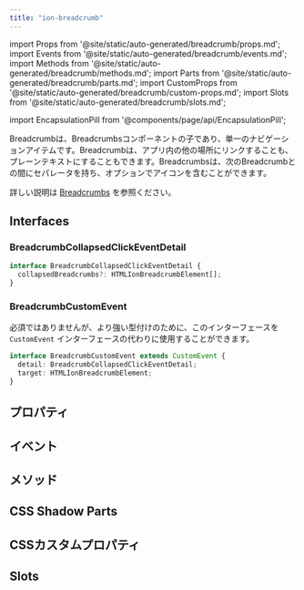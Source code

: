 ```yaml
---
title: "ion-breadcrumb"
---
```

import Props from '@site/static/auto-generated/breadcrumb/props.md';
import Events from '@site/static/auto-generated/breadcrumb/events.md';
import Methods from '@site/static/auto-generated/breadcrumb/methods.md';
import Parts from '@site/static/auto-generated/breadcrumb/parts.md';
import CustomProps from '@site/static/auto-generated/breadcrumb/custom-props.md';
import Slots from '@site/static/auto-generated/breadcrumb/slots.md';

import EncapsulationPill from '@components/page/api/EncapsulationPill';

<EncapsulationPill type="shadow" />


Breadcrumbは、Breadcrumbsコンポーネントの子であり、単一のナビゲーションアイテムです。Breadcrumbは、アプリ内の他の場所にリンクすることも、プレーンテキストにすることもできます。Breadcrumbsは、次のBreadcrumbとの間にセパレータを持ち、オプションでアイコンを含むことができます。

詳しい説明は [Breadcrumbs](./breadcrumbs) を参照ください。

## Interfaces

### BreadcrumbCollapsedClickEventDetail

```typescript
interface BreadcrumbCollapsedClickEventDetail {
  collapsedBreadcrumbs?: HTMLIonBreadcrumbElement[];
}
```

### BreadcrumbCustomEvent

必須ではありませんが、より強い型付けのために、このインターフェースを `CustomEvent` インターフェースの代わりに使用することができます。

```typescript
interface BreadcrumbCustomEvent extends CustomEvent {
  detail: BreadcrumbCollapsedClickEventDetail;
  target: HTMLIonBreadcrumbElement;
}
```




## プロパティ
<Props />

## イベント
<Events />

## メソッド
<Methods />

## CSS Shadow Parts
<Parts />

## CSSカスタムプロパティ
<CustomProps />

## Slots
<Slots />
